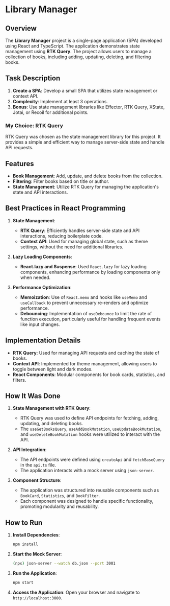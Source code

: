 # Library Manager

## Overview

The **Library Manager** project is a single-page application (SPA) developed using React and TypeScript. The application demonstrates state management using **RTK Query**. The project allows users to manage a collection of books, including adding, updating, deleting, and filtering books.

## Task Description

1. **Create a SPA**: Develop a small SPA that utilizes state management or context API.
2. **Complexity**: Implement at least 3 operations.
3. **Bonus**: Use state management libraries like Effector, RTK Query, XState, Jotai, or Recoil for additional points.

### My Choice: RTK Query

RTK Query was chosen as the state management library for this project. It provides a simple and efficient way to manage server-side state and handle API requests.

## Features

- **Book Management**: Add, update, and delete books from the collection.
- **Filtering**: Filter books based on title or author.
- **State Management**: Utilize RTK Query for managing the application's state and API interactions.

## Best Practices in React Programming

1. **State Management**:
   - **RTK Query**: Efficiently handles server-side state and API interactions, reducing boilerplate code.
   - **Context API**: Used for managing global state, such as theme settings, without the need for additional libraries.

2. **Lazy Loading Components**:
   - **React.lazy and Suspense**: Used `React.lazy` for lazy loading components, enhancing performance by loading components only when needed.

3. **Performance Optimization**:
   - **Memoization**: Use of `React.memo` and hooks like `useMemo` and `useCallback` to prevent unnecessary re-renders and optimize performance.
   -  **Debouncing**: Implementation of `useDebounce` to limit the rate of function execution, particularly useful for handling frequent events like input changes.

## Implementation Details

- **RTK Query**: Used for managing API requests and caching the state of books.
- **Context API**: Implemented for theme management, allowing users to toggle between light and dark modes.
- **React Components**: Modular components for book cards, statistics, and filters.

## How It Was Done

1. **State Management with RTK Query**:
   - RTK Query was used to define API endpoints for fetching, adding, updating, and deleting books.
   - The `useGetBooksQuery`, `useAddBookMutation`, `useUpdateBookMutation`, and `useDeleteBookMutation` hooks were utilized to interact with the API.

2. **API Integration**:
   - The API endpoints were defined using `createApi` and `fetchBaseQuery` in the `api.ts` file.
   - The application interacts with a mock server using `json-server`.

3. **Component Structure**:
   - The application was structured into reusable components such as `BookCard`, `Statistics`, and `BookFilter`.
   - Each component was designed to handle specific functionality, promoting modularity and reusability.

## How to Run

1. **Install Dependencies**:
   ```bash
   npm install
   ```

2. **Start the Mock Server**:
   ```bash
   (npx) json-server --watch db.json --port 3001
   ```

3. **Run the Application**:
   ```bash
   npm start
   ```

4. **Access the Application**:
   Open your browser and navigate to `http://localhost:3000`.